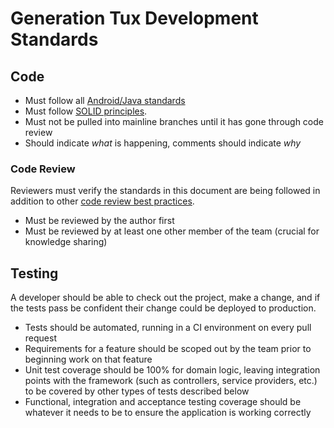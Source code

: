 
# Generation Tux Development Standards

## Code

 * Must follow all [Android/Java standards](https://blog.mindorks.com/android-code-style-and-guidelines-d5f80453d5c7)
 * Must follow [SOLID principles](https://android.jlelse.eu/android-development-the-solid-principles-3b5779b105d2).
 * Must not be pulled into mainline branches until it has gone through code review
 * Should indicate _what_ is happening, comments should indicate _why_

### Code Review

Reviewers must verify the standards in this document are being followed in addition to other [code review best practices](http://kevinlondon.com/2015/05/05/code-review-best-practices.html).

 * Must be reviewed by the author first
 * Must be reviewed by at least one other member of the team (crucial for knowledge sharing)

## Testing

A developer should be able to check out the project, make a change, and if the tests pass be confident their change could be deployed to production.

 * Tests should be automated, running in a CI environment on every pull request
 * Requirements for a feature should be scoped out by the team prior to beginning work on that feature
 * Unit test coverage should be 100% for domain logic, leaving integration points with the framework (such as controllers, service providers, etc.) to be covered by other types of tests described below
 * Functional, integration and acceptance testing coverage should be whatever it needs to be to ensure the application is working correctly
